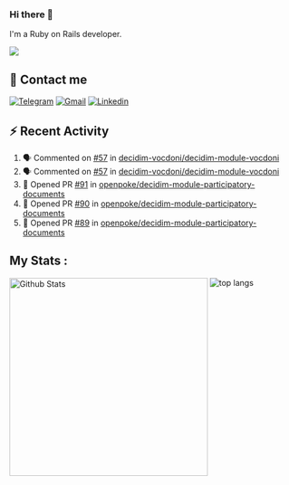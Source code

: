### Hi there 👋

I'm a Ruby on Rails developer.

<img src="https://komarev.com/ghpvc/?username=antopalidi&color=blueviolet">

## 📩 Contact me 
[![Telegram](https://img.shields.io/badge/Telegram-2CA5E0?style=for-the-badge&logo=telegram&logoColor=white)](https://t.me/anna_top)
[![Gmail](https://img.shields.io/badge/email-D14836?style=for-the-badge&logo=gmail&logoColor=white)](mailto:topalidisanna@gmail.com)
[![Linkedin](https://img.shields.io/badge/LinkedIn-0077B5?style=for-the-badge&logo=linkedin&logoColor=white)](https://www.linkedin.com/in/topalidi/)
<!-- [![Codewars](https://img.shields.io/badge/Codewars-B1361E?style=for-the-badge&logo=Codewars&logoColor=white)](https://www.codewars.com/users/antopalidi) -->

## :zap: Recent Activity

<!--START_SECTION:activity-->
1. 🗣 Commented on [#57](https://github.com/decidim-vocdoni/decidim-module-vocdoni/issues/57) in [decidim-vocdoni/decidim-module-vocdoni](https://github.com/decidim-vocdoni/decidim-module-vocdoni)
2. 🗣 Commented on [#57](https://github.com/decidim-vocdoni/decidim-module-vocdoni/issues/57) in [decidim-vocdoni/decidim-module-vocdoni](https://github.com/decidim-vocdoni/decidim-module-vocdoni)
3. 💪 Opened PR [#91](https://github.com/openpoke/decidim-module-participatory-documents/pull/91) in [openpoke/decidim-module-participatory-documents](https://github.com/openpoke/decidim-module-participatory-documents)
4. 💪 Opened PR [#90](https://github.com/openpoke/decidim-module-participatory-documents/pull/90) in [openpoke/decidim-module-participatory-documents](https://github.com/openpoke/decidim-module-participatory-documents)
5. 💪 Opened PR [#89](https://github.com/openpoke/decidim-module-participatory-documents/pull/89) in [openpoke/decidim-module-participatory-documents](https://github.com/openpoke/decidim-module-participatory-documents)
<!--END_SECTION:activity-->

## My Stats :
<!--
<img alt="activity" src="https://streak-stats.demolab.com?user=antopalidi" />
-->
<div>
<img align="top" width="350px" alt="Github Stats" src="https://github-readme-stats-1-brown.vercel.app/api?username=antopalidi&count_private=true&show_icons=true&hide_border=true" />
<img align="top" alt="top langs" src="https://github-readme-stats-1-brown.vercel.app/api/top-langs/?username=antopalidi&layout=compact" />
 </div>
<!--
#### [My CV](https://antopalidi.github.io/my_cv/)
-->

<!--
**antopalidi/antopalidi** is a ✨ _special_ ✨ repository because its `README.md` (this file) appears on your GitHub profile.
-->
